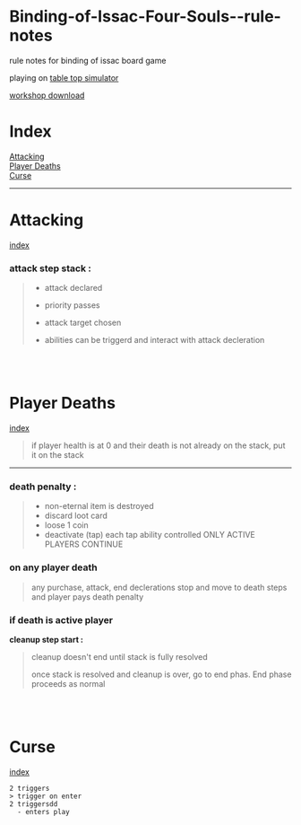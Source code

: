 # Binding-of-Issac-Four-Souls--rule-notes
rule notes for binding of issac board game


playing on [table top simulator]()

[workshop download]()

# Index
[Attacking](#attacking)<br>
[Player Deaths](#player-deaths)<br>
[Curse](#curse)<br>
<hr>

# Attacking
[index](#index)<br>
### attack step stack :
>
>-    attack declared
>
>-    priority passes
>
>-    attack target chosen 
>
>-    abilities can be triggerd and
    interact with attack decleration

<br><br>

# Player Deaths
[index](#index)<br>
> if player health is at 0 and their death is not already on the stack, put it on the stack    

<hr>

### death penalty :<br>
>- non-eternal item is destroyed
>- discard loot card
>- loose 1 coin
>- deactivate (tap) each tap ability controlled
  ONLY ACTIVE PLAYERS CONTINUE

### on any player death
>any purchase, attack, end declerations stop and move to death steps and player pays death penalty


### if death is active player
**cleanup step start :**
> cleanup doesn't end until stack is fully resolved
>
> once stack is resolved and cleanup is over, go to end phas. End phase proceeds as normal

	
<br><br>

# Curse 
[index](#index)<br>

	2 triggers
    > trigger on enter
	2 triggersdd
	  - enters play
